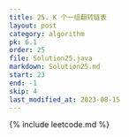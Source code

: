 ```yaml
---
title: 25. K 个一组翻转链表
layout: post
category: algorithm
pk: 6.1
order: 25
file: Solution25.java
markdown: Solution25.md
start: 23
end: -1
skip: 4
last_modified_at: 2023-08-15
---
```


{% include leetcode.md %}